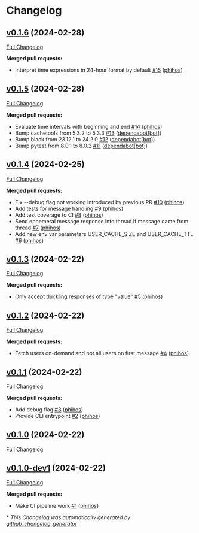 # Changelog

## [v0.1.6](https://github.com/Slack-Time-Localization-Bot/Slack-Time-Localization-Bot/tree/v0.1.6) (2024-02-28)

[Full Changelog](https://github.com/Slack-Time-Localization-Bot/Slack-Time-Localization-Bot/compare/v0.1.5...v0.1.6)

**Merged pull requests:**

- Interpret time expressions in 24-hour format by default [\#15](https://github.com/Slack-Time-Localization-Bot/Slack-Time-Localization-Bot/pull/15) ([phihos](https://github.com/phihos))

## [v0.1.5](https://github.com/Slack-Time-Localization-Bot/Slack-Time-Localization-Bot/tree/v0.1.5) (2024-02-28)

[Full Changelog](https://github.com/Slack-Time-Localization-Bot/Slack-Time-Localization-Bot/compare/v0.1.4...v0.1.5)

**Merged pull requests:**

- Evaluate time intervals with beginning and end [\#14](https://github.com/Slack-Time-Localization-Bot/Slack-Time-Localization-Bot/pull/14) ([phihos](https://github.com/phihos))
- Bump cachetools from 5.3.2 to 5.3.3 [\#13](https://github.com/Slack-Time-Localization-Bot/Slack-Time-Localization-Bot/pull/13) ([dependabot[bot]](https://github.com/apps/dependabot))
- Bump black from 23.12.1 to 24.2.0 [\#12](https://github.com/Slack-Time-Localization-Bot/Slack-Time-Localization-Bot/pull/12) ([dependabot[bot]](https://github.com/apps/dependabot))
- Bump pytest from 8.0.1 to 8.0.2 [\#11](https://github.com/Slack-Time-Localization-Bot/Slack-Time-Localization-Bot/pull/11) ([dependabot[bot]](https://github.com/apps/dependabot))

## [v0.1.4](https://github.com/Slack-Time-Localization-Bot/Slack-Time-Localization-Bot/tree/v0.1.4) (2024-02-25)

[Full Changelog](https://github.com/Slack-Time-Localization-Bot/Slack-Time-Localization-Bot/compare/v0.1.3...v0.1.4)

**Merged pull requests:**

- Fix --debug flag not working introduced by previous PR [\#10](https://github.com/Slack-Time-Localization-Bot/Slack-Time-Localization-Bot/pull/10) ([phihos](https://github.com/phihos))
- Add tests for message handling [\#9](https://github.com/Slack-Time-Localization-Bot/Slack-Time-Localization-Bot/pull/9) ([phihos](https://github.com/phihos))
- Add test coverage to CI [\#8](https://github.com/Slack-Time-Localization-Bot/Slack-Time-Localization-Bot/pull/8) ([phihos](https://github.com/phihos))
- Send ephemeral message response into thread if message came from thread [\#7](https://github.com/Slack-Time-Localization-Bot/Slack-Time-Localization-Bot/pull/7) ([phihos](https://github.com/phihos))
- Add new env var parameters USER\_CACHE\_SIZE and USER\_CACHE\_TTL [\#6](https://github.com/Slack-Time-Localization-Bot/Slack-Time-Localization-Bot/pull/6) ([phihos](https://github.com/phihos))

## [v0.1.3](https://github.com/Slack-Time-Localization-Bot/Slack-Time-Localization-Bot/tree/v0.1.3) (2024-02-22)

[Full Changelog](https://github.com/Slack-Time-Localization-Bot/Slack-Time-Localization-Bot/compare/v0.1.2...v0.1.3)

**Merged pull requests:**

- Only accept duckling responses of type "value" [\#5](https://github.com/Slack-Time-Localization-Bot/Slack-Time-Localization-Bot/pull/5) ([phihos](https://github.com/phihos))

## [v0.1.2](https://github.com/Slack-Time-Localization-Bot/Slack-Time-Localization-Bot/tree/v0.1.2) (2024-02-22)

[Full Changelog](https://github.com/Slack-Time-Localization-Bot/Slack-Time-Localization-Bot/compare/v0.1.1...v0.1.2)

**Merged pull requests:**

- Fetch users on-demand and not all users on first message [\#4](https://github.com/Slack-Time-Localization-Bot/Slack-Time-Localization-Bot/pull/4) ([phihos](https://github.com/phihos))

## [v0.1.1](https://github.com/Slack-Time-Localization-Bot/Slack-Time-Localization-Bot/tree/v0.1.1) (2024-02-22)

[Full Changelog](https://github.com/Slack-Time-Localization-Bot/Slack-Time-Localization-Bot/compare/v0.1.0...v0.1.1)

**Merged pull requests:**

- Add debug flag [\#3](https://github.com/Slack-Time-Localization-Bot/Slack-Time-Localization-Bot/pull/3) ([phihos](https://github.com/phihos))
- Provide CLI entrypoint [\#2](https://github.com/Slack-Time-Localization-Bot/Slack-Time-Localization-Bot/pull/2) ([phihos](https://github.com/phihos))

## [v0.1.0](https://github.com/Slack-Time-Localization-Bot/Slack-Time-Localization-Bot/tree/v0.1.0) (2024-02-22)

[Full Changelog](https://github.com/Slack-Time-Localization-Bot/Slack-Time-Localization-Bot/compare/v0.1.0-dev1...v0.1.0)

## [v0.1.0-dev1](https://github.com/Slack-Time-Localization-Bot/Slack-Time-Localization-Bot/tree/v0.1.0-dev1) (2024-02-22)

[Full Changelog](https://github.com/Slack-Time-Localization-Bot/Slack-Time-Localization-Bot/compare/5121b09df4bdb4d61de7d7309b24a307dda99e7f...v0.1.0-dev1)

**Merged pull requests:**

- Make CI pipeline work [\#1](https://github.com/Slack-Time-Localization-Bot/Slack-Time-Localization-Bot/pull/1) ([phihos](https://github.com/phihos))



\* *This Changelog was automatically generated by [github_changelog_generator](https://github.com/github-changelog-generator/github-changelog-generator)*
